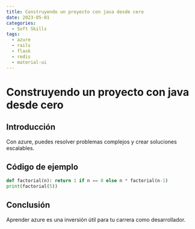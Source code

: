 ```yaml
---
title: Construyendo un proyecto con java desde cero
date: 2023-05-01
categories:
  - Soft Skills
tags:
  - azure
  - rails
  - flask
  - redis
  - material-ui
---
```


# Construyendo un proyecto con java desde cero

## Introducción

Con azure, puedes resolver problemas complejos y crear soluciones escalables.

## Código de ejemplo

```python
def factorial(n): return 1 if n == 0 else n * factorial(n-1)
print(factorial(5))
```

## Conclusión

Aprender azure es una inversión útil para tu carrera como desarrollador.